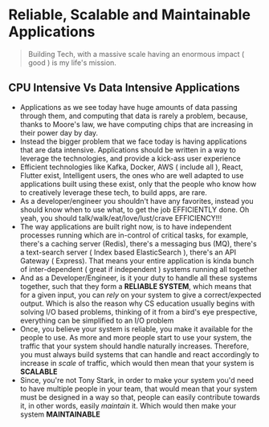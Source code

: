 # Reliable, Scalable and Maintainable Applications

> Building Tech, with a massive scale having an enormous impact ( good ) is my life's mission.

## CPU Intensive Vs Data Intensive Applications

- Applications as we see today have huge amounts of data passing through them, and computing that data is rarely a problem, because, thanks to Moore's law, we have computing chips that are increasing in their power day by day. 
- Instead the bigger problem that we face today is having applications that are data intensive. Applications should be written in a way to leverage the technologies, and provide a kick-ass user experience 
- Efficient technologies like Kafka, Docker, AWS ( include all ), React, Flutter exist, Intelligent users, the ones who are well adapted to use applications built using these exist, only that the people who know how to creatively leverage these tech, to build apps, are rare. 
- As a developer/engineer you shouldn't have any favorites, instead you should know when to use what, to get the job EFFICIENTLY done. Oh yeah, you should talk/walk/eat/love/lust/crave EFFICIENCY!!!
- The way applications are built right now, is to have independent processes running which are in-control of critical tasks, for example, there's a caching server (Redis), there's a messaging bus (MQ), there's a text-search server ( Index based ElasticSearch ), there's an API Gateway ( Express). That means your entire application is kinda bunch of inter-dependent ( great if independent ) systems running all together 
- And as a Developer/Engineer, is it your duty to handle all these systems together, such that they form a **RELIABLE SYSTEM**, which means that for a given input, you can *rely* on your system to give a correct/expected output. Which is also the reason why CS education usually begins with solving I/O based problems, thinking of it from a bird's eye prespective, everything can be simplified to an I/O problem 
- Once, you believe your system is reliable, you make it available for the people to use. As more and more people start to use your system, the traffic that your system should handle naturally increases. Therefore, you must always build systems that can handle and react accordingly to increase in *scale* of traffic, which would then mean that your system is **SCALABLE** 
- Since, you're not Tony Stark, in order to make your system you'd need to have multiple people in your team, that would mean that your system must be designed in a way so that, people can easily contribute towards it, in other words, easily *maintain* it. Which would then make your system **MAINTAINABLE** 


 
